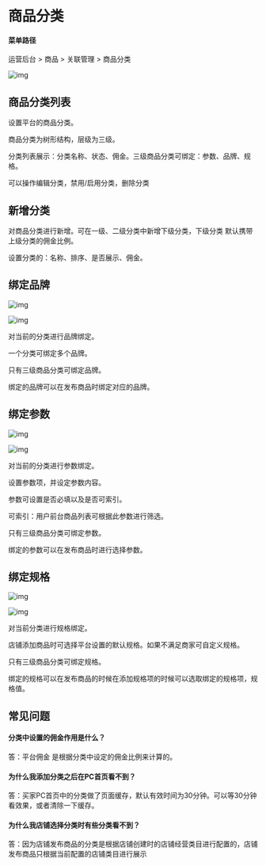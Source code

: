# 商品分类

#### 菜单路径

运营后台 > 商品 > 关联管理 > 商品分类

![img](https://docs.sellwell.cn/help/images/goodsTypeManager.png)

## 商品分类列表

设置平台的商品分类。

商品分类为树形结构，层级为三级。

分类列表展示：分类名称、状态、佣金。三级商品分类可绑定：参数、品牌、规格。

可以操作编辑分类，禁用/启用分类，删除分类

## 新增分类

对商品分类进行新增。可在一级、二级分类中新增下级分类，下级分类 默认携带 上级分类的佣金比例。

设置分类的：名称、排序、是否展示、佣金。

## 绑定品牌

![img](https://docs.sellwell.cn/help/images/goodsManagerTypeBang.png)

![img](https://docs.sellwell.cn/help/images/typegoods.png)

对当前的分类进行品牌绑定。

一个分类可绑定多个品牌。

只有三级商品分类可绑定品牌。

绑定的品牌可以在发布商品时绑定对应的品牌。

## 绑定参数

![img](https://docs.sellwell.cn/help/images/goodsManagerTypeBang.png)

![img](https://docs.sellwell.cn/help/images/queryGoods.png)

对当前的分类进行参数绑定。

设置参数项，并设定参数内容。

参数可设置是否必填以及是否可索引。

可索引：用户前台商品列表可根据此参数进行筛选。

只有三级商品分类可绑定参数。

绑定的参数可以在发布商品时进行选择参数。

## 绑定规格

![img](https://docs.sellwell.cn/help/images/goodsManagerTypeBang.png)

![img](https://docs.sellwell.cn/help/images/skugoods.png)

对当前分类进行规格绑定。

店铺添加商品时可选择平台设置的默认规格。如果不满足商家可自定义规格。

只有三级商品分类可绑定规格。

绑定的规格可以在发布商品的时候在添加规格项的时候可以选取绑定的规格项，规格值。

## 常见问题

#### 分类中设置的佣金作用是什么？

答：平台佣金 是根据分类中设定的佣金比例来计算的。

#### 为什么我添加分类之后在PC首页看不到？

答：买家PC首页中的分类做了页面缓存，默认有效时间为30分钟。可以等30分钟看效果，或者清除一下缓存。

#### 为什么我店铺选择分类时有些分类看不到？

答：因为店铺发布商品的分类是根据店铺创建时的店铺经营类目进行配置的，店铺发布商品只根据当前配置的店铺类目进行展示